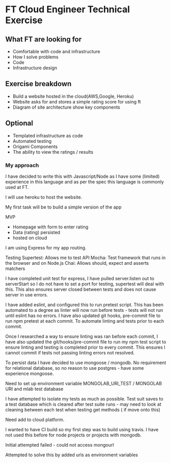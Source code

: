 # FT Cloud Engineer Technical Exercise

## What FT are looking for
* Comfortable with code and infrastructure
* How I solve problems
* Code
* Infrastructure design

## Exercise breakdown
* Build a website hosted in the cloud(AWS,Google, Heroku)
* Website asks for and stores a simple rating score for using ft
* Diagram of site architecture show key components

## Optional
* Templated infrastructure as code
* Automated testing
* Origami Components
* The ability to view the ratings / results

### My approach

I have decided to write this with Javascript/Node as I have some (limited) experience in this language
and as per the spec this language is commonly used at FT.

I will use heroku to host the website.

My first task will be to build a simple version of the app

MVP
* Homepage with form to enter rating
* Data (rating) persisted
* hosted on cloud

I am using Express for my app routing.

Testing
Supertest: Allows me to test API
Mocha: Test framework that runs in the browser and on Node.js
Chai: Allows should, expect and asserts matchers

I have completed unit test for express, I have pulled server.listen out to serverStart
so I do not have to set a port for testing, supertest will deal with this. This also ensures server
closed between tests and does not cause server in use errors.

I have added eslint, and configured this to run pretest script. This has been automated to a degree
as linter will now run before tests - tests will not run until eslint has no errors.
I have also updated git hooks, pre-commit file to run npm pretest at each commit.
To automate linting and tests prior to each commit.

Once I researched a way to ensure linting was ran before each commit, I have also
updated the git/hooks/pre-commit file to run my npm test script to ensure linting
and testing is completed prior to every commit. This ensures I cannot commit if tests not passing
linting errors not resolved.

To persist data I have decided to use mongoose / mongodb. No requirement for relational database, so no
reason to use postgres - have some experience mongoose.

Need to set up environment variable MONGOLAB_URI_TEST / MONGOLAB URI and mlab test database

I have attempted to isolate my tests as much as possible.
Test suit saves to a test database which is cleared after test suite runs - may need to look at cleaning between each test
when testing get methods ( if move onto this)

Need add to cloud platform.

I wanted to have CI build so my first step was to build using travis. I have not used this before for node projects
or projects with mongodb.

Initial attempted failed - could not access mongourl

Attempted to solve this by added urls as environment variables

